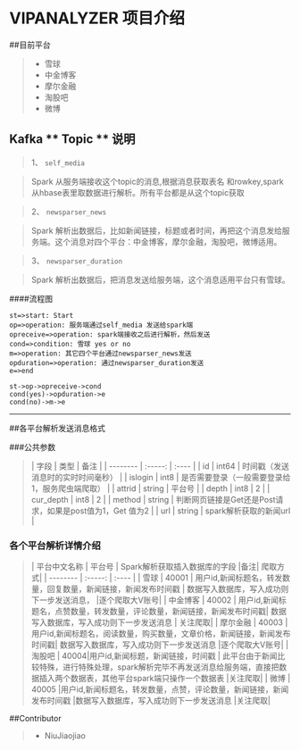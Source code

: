 ﻿# VIPANALYZER 项目介绍


##目前平台
> * 雪球    
> * 中金博客  
> * 摩尔金融
> * 淘股吧
> * 微博 

## Kafka ** Topic ** 说明
> 1、  `self_media`  

> Spark 从服务端接收这个topic的消息,根据消息获取表名 和rowkey,spark 从hbase表里取数据进行解析。所有平台都是从这个topic获取

> 2、 `newsparser_news`   

> Spark 解析出数据后，比如新闻链接，标题或者时间，再把这个消息发给服务端。这个消息对四个平台：中金博客，摩尔金融，淘股吧，微博适用。

> 3、 `newsparser_duration`

> Spark 解析出数据后，把消息发送给服务端，这个消息适用平台只有雪球。

####流程图
```flow
st=>start: Start
op=>operation: 服务端通过self_media 发送给spark端
opreceive=>operation: spark端接收之后进行解析，然后发送
cond=>condition: 雪球 yes or no 
m=>operation: 其它四个平台通过newsparser_news发送
opduration=>operation: 通过newsparser_duration发送
e=>end

st->op->opreceive->cond
cond(yes)->opduration->e
cond(no)->m->e
```
---------------------------------
##各平台解析发送消息格式

###公共参数
> | 字段      |  类型   |  备注  |
| --------  | :-----: | :---- |
| id   | int64  |  时间戳（发送消息时的实时时间毫秒） |
| islogin    | int8   | 是否需要登录（一般需要登录给1，服务爬虫端爬取）    |
| attrid   | string  |  平台号 |
| depth   | int8  | 2 |
| cur_depth    | int8   |  2 |
| method   | string  |  判断网页链接是Get还是Post请求，如果是post值为1，Get 值为2 |
| url    | string   |  spark解析获取的新闻url  |

### 各个平台解析详情介绍
> | 平台中文名称      |  平台号   |  Spark解析获取插入数据库的字段  |备注| 爬取方式|
| --------  | :-----: | :---- |
| 雪球   | 40001  | 用户id,新闻标题名，转发数量，回复数量，新闻链接，新闻发布时间戳 | 数据写入数据库，写入成功则下一步发送消息， |逐个爬取大V账号|
| 中金博客   | 40002  | 用户id,新闻标题名，点赞数量，转发数量，评论数量，新闻链接，新闻发布时间戳| 数据写入数据库，写入成功则下一步发送消息 | 关注爬取|
| 摩尔金融   | 40003  | 用户id,新闻标题名，阅读数量，购买数量，文章价格，新闻链接，新闻发布时间戳| 数据写入数据库，写入成功则下一步发送消息  |逐个爬取大V账号|
| 淘股吧   | 40004|用户id,新闻标题，新闻链接，时间戳 | 此平台由于新闻比较特殊，进行特殊处理，spark解析完毕不再发送消息给服务端，直接把数据插入两个数据表，其他平台spark端只操作一个数据表 |关注爬取|
| 微博   | 40005  |用户id,新闻标题名，转发数量，点赞，评论数量，新闻链接，新闻发布时间戳 |数据写入数据库，写入成功则下一步发送消息  |关注爬取|


##Contributor 
>* NiuJiaojiao